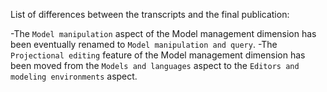 List of differences between the transcripts and the final publication:

-The `Model manipulation` aspect of the Model management dimension has been eventually renamed to `Model manipulation and query`.
-The `Projectional editing` feature of the Model management dimension has been moved from the `Models and languages` aspect to the `Editors and modeling environments` aspect.
